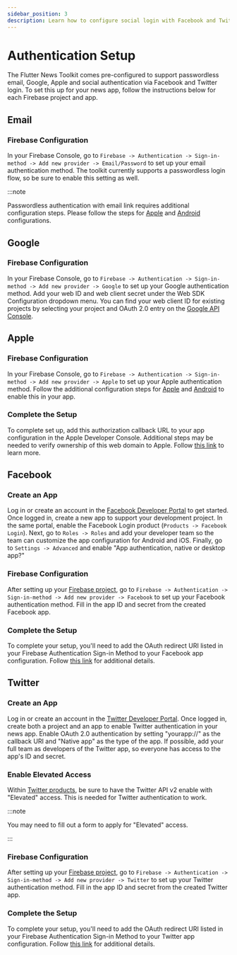 ```yaml
---
sidebar_position: 3
description: Learn how to configure social login with Facebook and Twitter.
---
```


# Authentication Setup

The Flutter News Toolkit comes pre-configured to support passwordless email, Google, Apple and social authentication via Facebook and Twitter login. To set this up for your news app, follow the instructions below for each Firebase project and app.

## Email

### Firebase Configuration
In your Firebase Console, go to `Firebase -> Authentication -> Sign-in-method -> Add new provider -> Email/Password` to set up your email authentication method. The toolkit currently supports a passwordless login flow, so be sure to enable this setting as well. 

:::note

Passwordless authentication with email link requires additional configuration steps. Please follow the steps for [Apple](https://firebase.google.com/docs/auth/ios/email-link-auth?authuser=0&hl=en) and [Android](https://firebase.google.com/docs/auth/android/email-link-auth?authuser=0&hl=en) configurations.

## Google

### Firebase Configuration
In your Firebase Console, go to `Firebase -> Authentication -> Sign-in-method -> Add new provider -> Google` to set up your Google authentication method. Add your web ID and web client secret under the Web SDK Configuration dropdown menu. You can find your web client ID for existing projects by selecting your project and OAuth 2.0 entry on the [Google API Console](https://console.developers.google.com/apis/credentials?pli=1&project=hespress-en&authuser=0&hl=en).

## Apple

### Firebase Configuration
In your Firebase Console, go to `Firebase -> Authentication -> Sign-in-method -> Add new provider -> Apple` to set up your Apple authentication method. Follow the additional configuration steps for [Apple](https://firebase.google.com/docs/auth/ios/apple?authuser=0&hl=en) and [Android](https://firebase.google.com/docs/auth/android/apple?authuser=0&hl=en) to enable this in your app. 

### Complete the Setup
To complete set up, add this authorization callback URL to your app configuration in the Apple Developer Console. Additional steps may be needed to verify ownership of this web domain to Apple. Follow [this link](https://firebase.google.com/docs/auth/?authuser=0&hl=en) to learn more.

## Facebook

### Create an App

Log in or create an account in the [Facebook Developer Portal](https://developers.facebook.com/apps/) to get started. Once logged in, create a new app to support your development project. In the same portal, enable the Facebook Login product (`Products -> Facebook Login`). Next, go to `Roles -> Roles` and add your developer team so the team can customize the app configuration for Android and iOS. Finally, go to `Settings -> Advanced` and enable "App authentication, native or desktop app?"

### Firebase Configuration

After setting up your [Firebase project](https://flutter.github.io/news_toolkit/project_configuration/firebase), go to `Firebase -> Authentication -> Sign-in-method -> Add new provider -> Facebook` to set up your Facebook authentication method. Fill in the app ID and secret from the created Facebook app.

### Complete the Setup

To complete your setup, you'll need to add the OAuth redirect URI listed in your Firebase Authentication Sign-in Method to your Facebook app configuration. Follow [this link](https://firebase.google.com/docs/auth/?authuser=0&hl=en) for additional details.

## Twitter

### Create an App

Log in or create an account in the [Twitter Developer Portal](https://developer.twitter.com/). Once logged in, create both a project and an app to enable Twitter authentication in your news app. Enable OAuth 2.0 authentication by setting "yourapp://" as the callback URI and "Native app" as the type of the app. If possible, add your full team as developers of the Twitter app, so everyone has access to the app's ID and secret.

### Enable Elevated Access

Within [Twitter products](https://developer.twitter.com/en/portal/products), be sure to have the Twitter API v2 enable with "Elevated" access. This is needed for Twitter authentication to work.

:::note

You may need to fill out a form to apply for "Elevated" access.

:::

### Firebase Configuration

After setting up your [Firebase project](https://flutter.github.io/news_toolkit/project_configuration/firebase), go to `Firebase -> Authentication -> Sign-in-method -> Add new provider -> Twitter` to set up your Twitter authentication method. Fill in the app ID and secret from the created Twitter app.

### Complete the Setup

To complete your setup, you'll need to add the OAuth redirect URI listed in your Firebase Authentication Sign-in Method to your Twitter app configuration. Follow [this link](https://firebase.google.com/docs/auth/?authuser=0&hl=en) for additional details.
